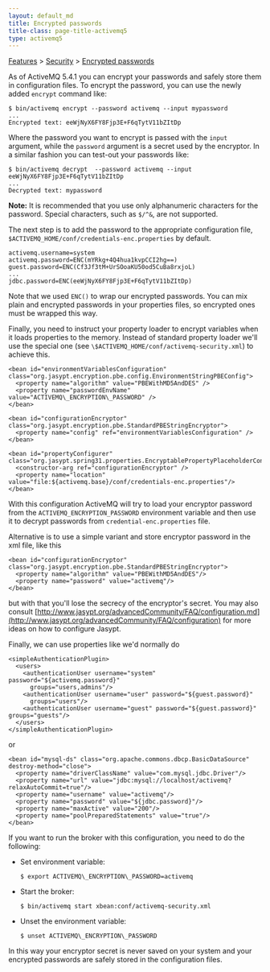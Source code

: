```yaml
---
layout: default_md
title: Encrypted passwords 
title-class: page-title-activemq5
type: activemq5
---
```


[Features](features) > [Security](security) > [Encrypted passwords](encrypted-passwords)


As of ActiveMQ 5.4.1 you can encrypt your passwords and safely store them in configuration files. To encrypt the password, you can use the newly added `encrypt` command like:
```
$ bin/activemq encrypt --password activemq --input mypassword
...
Encrypted text: eeWjNyX6FY8Fjp3E+F6qTytV11bZItDp
```
Where the password you want to encrypt is passed with the `input` argument, while the `password` argument is a secret used by the encryptor. In a similar fashion you can test-out your passwords like:
```
$ bin/activemq decrypt  --password activemq --input eeWjNyX6FY8Fjp3E+F6qTytV11bZItDp
...
Decrypted text: mypassword
```
**Note:** It is recommended that you use only alphanumeric characters for the password. Special characters, such as `$/^&`, are not supported.

The next step is to add the password to the appropriate configuration file, `$ACTIVEMQ_HOME/conf/credentials-enc.properties` by default.
```
activemq.username=system
activemq.password=ENC(mYRkg+4Q4hua1kvpCCI2hg==)
guest.password=ENC(Cf3Jf3tM+UrSOoaKU50od5CuBa8rxjoL)
...
jdbc.password=ENC(eeWjNyX6FY8Fjp3E+F6qTytV11bZItDp)
```
Note that we used `ENC()` to wrap our encrypted passwords. You can mix plain and encrypted passwords in your properties files, so encrypted ones must be wrapped this way.

Finally, you need to instruct your property loader to encrypt variables when it loads properties to the memory. Instead of standard property loader we'll use the special one (see `\$ACTIVEMQ_HOME/conf/activemq-security.xml`) to achieve this.
```
<bean id="environmentVariablesConfiguration" class="org.jasypt.encryption.pbe.config.EnvironmentStringPBEConfig">
  <property name="algorithm" value="PBEWithMD5AndDES" />
  <property name="passwordEnvName" value="ACTIVEMQ\_ENCRYPTION\_PASSWORD" />
</bean>
                                                                     
<bean id="configurationEncryptor" class="org.jasypt.encryption.pbe.StandardPBEStringEncryptor">
  <property name="config" ref="environmentVariablesConfiguration" />
</bean> 
    
<bean id="propertyConfigurer" class="org.jasypt.spring31.properties.EncryptablePropertyPlaceholderConfigurer"> 
  <constructor-arg ref="configurationEncryptor" /> 
  <property name="location" value="file:${activemq.base}/conf/credentials-enc.properties"/> 
</bean>
```
With this configuration ActiveMQ will try to load your encryptor password from the `ACTIVEMQ_ENCRYPTION_PASSWORD` environment variable and then use it to decrypt passwords from `credential-enc.properties` file.

Alternative is to use a simple variant and store encryptor password in the xml file, like this
```
<bean id="configurationEncryptor" class="org.jasypt.encryption.pbe.StandardPBEStringEncryptor">
  <property name="algorithm" value="PBEWithMD5AndDES"/>
  <property name="password" value="activemq"/>
</bean>
```
but with that you'll lose the secrecy of the encryptor's secret. You may also consult [http://www.jasypt.org/advancedCommunity/FAQ/configuration.md](http://www.jasypt.org/advancedCommunity/FAQ/configuration) for more ideas on how to configure Jasypt.

Finally, we can use properties like we'd normally do
```
<simpleAuthenticationPlugin>
  <users>
    <authenticationUser username="system" password="${activemq.password}"
      groups="users,admins"/>
    <authenticationUser username="user" password="${guest.password}"
      groups="users"/>
    <authenticationUser username="guest" password="${guest.password}" groups="guests"/>
  </users>
</simpleAuthenticationPlugin>
```
or
```
<bean id="mysql-ds" class="org.apache.commons.dbcp.BasicDataSource" destroy-method="close">
  <property name="driverClassName" value="com.mysql.jdbc.Driver"/>
  <property name="url" value="jdbc:mysql://localhost/activemq?relaxAutoCommit=true"/>
  <property name="username" value="activemq"/>
  <property name="password" value="${jdbc.password}"/>
  <property name="maxActive" value="200"/>
  <property name="poolPreparedStatements" value="true"/>
</bean>
```
If you want to run the broker with this configuration, you need to do the following:

*   Set environment variable:
    ```
    $ export ACTIVEMQ\_ENCRYPTION\_PASSWORD=activemq
    ```
*   Start the broker:
    ```
    $ bin/activemq start xbean:conf/activemq-security.xml
    ```
*   Unset the environment variable:
    ```
    $ unset ACTIVEMQ\_ENCRYPTION\_PASSWORD
    ```

In this way your encryptor secret is never saved on your system and your encrypted passwords are safely stored in the configuration files.